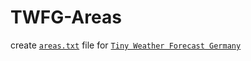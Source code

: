 # TWFG-Areas

create [`areas.txt`](https://eugentoptic44.github.io/twfg-areas/areas.txt) file for [`Tiny Weather Forecast Germany`](https://codeberg.org/Starfish/TinyWeatherForecastGermany)

